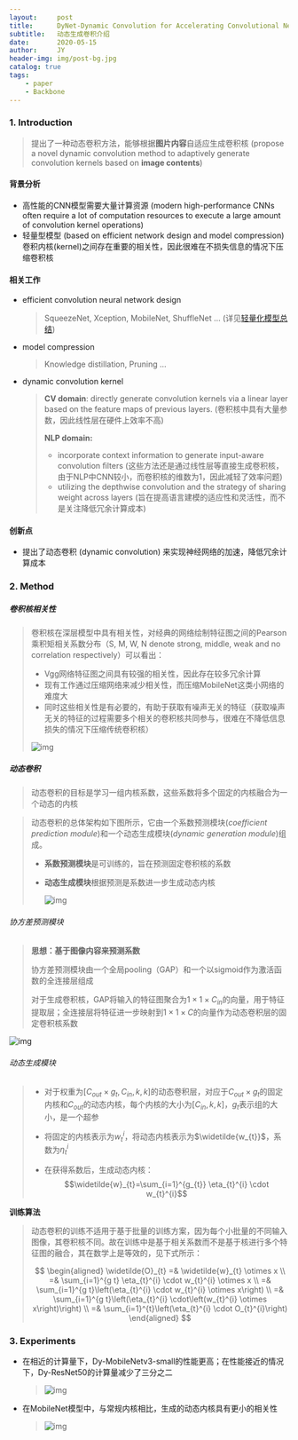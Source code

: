 ```yaml
---
layout:     post
title:      DyNet-Dynamic Convolution for Accelerating Convolutional Neural Networks
subtitle:   动态生成卷积介绍
date:       2020-05-15
author:     JY
header-img: img/post-bg.jpg
catalog: true
tags:
    - paper
    - Backbone
---
```




### 1. Introduction

> 提出了一种动态卷积方法，能够根据**图片内容**自适应生成卷积核 (propose a novel dynamic convolution method to adaptively generate convolution kernels based on **image contents**)

#### 背景分析

- 高性能的CNN模型需要大量计算资源 (modern high-performance CNNs often require a lot of computation resources to execute a large amount of convolution kernel operations)
- 轻量型模型 (based on efficient network design and model compression) 卷积内核(kernel)之间存在重要的相关性，因此很难在不损失信息的情况下压缩卷积核

#### 相关工作

- efficient convolution neural network design

  > SqueezeNet, Xception, MobileNet, ShuffleNet ... (详见[轻量化模型总结](https://zju-cvs.github.io/2020/04/24/lightweight-model/))

  

- model compression

  > Knowledge distillation, Pruning ...

  

- dynamic convolution kernel

  > **CV domain**: directly generate convolution kernels via a linear layer based on the feature maps of previous layers.  (卷积核中具有大量参数，因此线性层在硬件上效率不高)
  >
  > 
  >
  > **NLP domain:**
  >
  > -  incorporate context information to generate input-aware convolution ﬁlters (这些方法还是通过线性层等直接生成卷积核，由于NLP中CNN较小，而卷积核的维数为1，因此减轻了效率问题)
  > - utilizing the depthwise convolution and the strategy of sharing weight across layers (旨在提高语言建模的适应性和灵活性，而不是关注降低冗余计算成本)

#### 创新点

- 提出了动态卷积 (dynamic convolution) 来实现神经网络的加速，降低冗余计算成本

  


### 2. Method

##### 卷积核相关性

> 卷积核在深层模型中具有相关性，对经典的网络绘制特征图之间的Pearson乘积矩相关系数分布（S, M, W, N denote strong, middle, weak and no correlation respectively）可以看出：
>
> - Vgg网络特征图之间具有较强的相关性，因此存在较多冗余计算
> - 现有工作通过压缩网络来减少相关性，而压缩MobileNet这类小网络的难度大
> - 同时这些相关性是有必要的，有助于获取有噪声无关的特征（获取噪声无关的特征的过程需要多个相关的卷积核共同参与，很难在不降低信息损失的情况下压缩传统卷积核）
>
> ![img](https://github.com/ZJU-CVs/zju-cvs.github.io/raw/master/img/2020-05-19-Dynet/3.png)



##### 动态卷积

> 动态卷积的目标是学习一组内核系数，这些系数将多个固定的内核融合为一个动态的内核

 

> 动态卷积的总体架构如下图所示，它由一个系数预测模块(*coefficient prediction module*)和一个动态生成模块(*dynamic generation module*)组成。
>
> - **系数预测模块**是可训练的，旨在预测固定卷积核的系数
>
> - **动态生成模块**根据预测是系数进一步生成动态内核 
>
>   
>
>   ![img](https://github.com/ZJU-CVs/zju-cvs.github.io/raw/master/img/2020-05-19-Dynet/1.png)



###### 协方差预测模块

> **思想：基于图像内容来预测系数**
>
> 
>
> 协方差预测模块由一个全局pooling（GAP）和一个以sigmoid作为激活函数的全连接层组成
>
> 对于生成卷积核，GAP将输入的特征图聚合为$1\times1\times C_{in}$的向量，用于特征提取层；全连接层将特征进一步映射到$1\times 1\times C$的向量作为动态卷积层的固定卷积核系数

![img](https://github.com/ZJU-CVs/zju-cvs.github.io/raw/master/img/2020-05-19-Dynet/2.png)

###### 动态生成模块

> - 对于权重为$[C_{out}\times g_t,C_{in},k,k]$的动态卷积层，对应于$C_{out}\times g_t$的固定内核和$C_{out}$的动态内核，每个内核的大小为$[C_{in},k,k]$，$g_t$表示组的大小，是一个超参
> - 将固定的内核表示为$w_t^i$，将动态内核表示为$\widetilde{w_{t}}$，系数为$\eta_{t}^{i}$
>
> - 在获得系数后，生成动态内核：$$\widetilde{w}_{t}=\sum_{i=1}^{g_{t}} \eta_{t}^{i} \cdot w_{t}^{i}$$



**训练算法**

> 动态卷积的训练不适用于基于批量的训练方案，因为每个小批量的不同输入图像，其卷积核不同。故在训练中是基于相关系数而不是基于核进行多个特征图的融合，其在数学上是等效的，见下式所示：
>
> 
> $$
> \begin{aligned}
> \widetilde{O}_{t}
> =& \widetilde{w}_{t} \otimes x \\
> =& \sum_{i=1}^{g t} \eta_{t}^{i} \cdot w_{t}^{i} \otimes x \\
> =& \sum_{i=1}^{g t}\left(\eta_{t}^{i} \cdot w_{t}^{i} \otimes x\right) \\
> =& \sum_{i=1}^{g t}\left(\eta_{t}^{i} \cdot\left(w_{t}^{i} \otimes x\right)\right) \\
> =& \sum_{i=1}^{t}\left(\eta_{t}^{i} \cdot O_{t}^{i}\right)
> \end{aligned}
> $$
>

### 3. Experiments

- 在相近的计算量下，Dy-MobileNetv3-small的性能更高；在性能接近的情况下，Dy-ResNet50的计算量减少了三分之二

  > ![img](https://github.com/ZJU-CVs/zju-cvs.github.io/raw/master/img/2020-05-19-Dynet/5.png)

- 在MobileNet模型中，与常规内核相比，生成的动态内核具有更小的相关性

  > ![img](https://github.com/ZJU-CVs/zju-cvs.github.io/raw/master/img/2020-05-19-Dynet/4.png)

